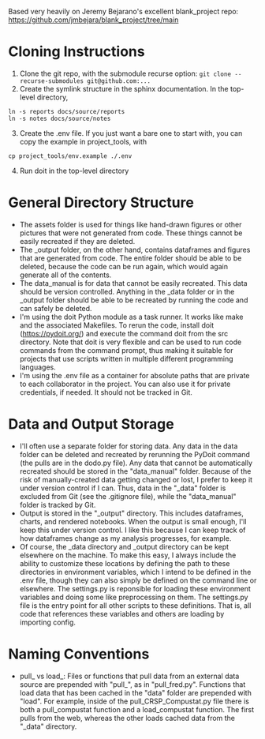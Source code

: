 Based very heavily on Jeremy Bejarano's excellent blank_project repo: https://github.com/jmbejara/blank_project/tree/main

# Cloning Instructions
1. Clone the git repo, with the submodule recurse option: `git clone --recurse-submodules git@github.com:...`
2. Create the symlink structure in the sphinx documentation. In the top-level directory,

```
ln -s reports docs/source/reports
ln -s notes docs/source/notes
```
3. Create the .env file. If you just want a bare one to start with, you can copy the example in project_tools, with
```
cp project_tools/env.example ./.env
```
4. Run doit in the top-level directory

# General Directory Structure
* The assets folder is used for things like hand-drawn figures or other pictures that were not generated from code. These things cannot be easily recreated if they are deleted.
* The _output folder, on the other hand, contains dataframes and figures that are generated from code. The entire folder should be able to be deleted, because the code can be run again, which would again generate all of the contents.
* The data_manual is for data that cannot be easily recreated. This data should be version controlled. Anything in the _data folder or in the _output folder should be able to be recreated by running the code and can safely be deleted.
* I'm using the doit Python module as a task runner. It works like make and the associated Makefiles. To rerun the code, install doit (https://pydoit.org/) and execute the command doit from the src directory. Note that doit is very flexible and can be used to run code commands from the command prompt, thus making it suitable for projects that use scripts written in multiple different programming languages.
* I'm using the .env file as a container for absolute paths that are private to each collaborator in the project. You can also use it for private credentials, if needed. It should not be tracked in Git.

# Data and Output Storage
* I'll often use a separate folder for storing data. Any data in the data folder can be deleted and recreated by rerunning the PyDoit command (the pulls are in the dodo.py file). Any data that cannot be automatically recreated should be stored in the "data_manual" folder. Because of the risk of manually-created data getting changed or lost, I prefer to keep it under version control if I can. Thus, data in the "_data" folder is excluded from Git (see the .gitignore file), while the "data_manual" folder is tracked by Git.
* Output is stored in the "_output" directory. This includes dataframes, charts, and rendered notebooks. When the output is small enough, I'll keep this under version control. I like this because I can keep track of how dataframes change as my analysis progresses, for example.
* Of course, the _data directory and _output directory can be kept elsewhere on the machine. To make this easy, I always include the ability to customize these locations by defining the path to these directories in environment variables, which I intend to be defined in the .env file, though they can also simply be defined on the command line or elsewhere. The settings.py is reponsible for loading these environment variables and doing some like preprocessing on them. The settings.py file is the entry point for all other scripts to these definitions. That is, all code that references these variables and others are loading by importing config.

# Naming Conventions
* pull_ vs load_: Files or functions that pull data from an external data source are prepended with "pull_", as in "pull_fred.py". Functions that load data that has been cached in the "data" folder are prepended with "load". For example, inside of the pull_CRSP_Compustat.py file there is both a pull_compustat function and a load_compustat function. The first pulls from the web, whereas the other loads cached data from the "_data" directory.